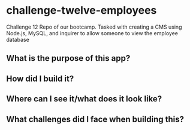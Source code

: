 # challenge-twelve-employees
Challenge 12 Repo of our bootcamp. Tasked with creating a CMS using Node.js, MySQL, and inquirer to allow someone to view the employee database

## What is the purpose of this app?

## How did I build it?

## Where can I see it/what does it look like?

## What challenges did I face when building this?
